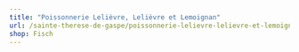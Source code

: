 ```yaml
---
title: "Poissonnerie Lelièvre, Lelièvre et Lemoignan"
url: /sainte-therese-de-gaspe/poissonnerie-lelievre-lelievre-et-lemoignan/
shop: Fisch
---
```

